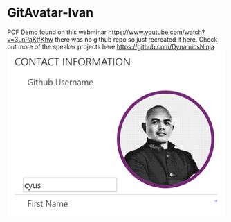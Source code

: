 # GitAvatar-Ivan
PCF Demo found on this webminar https://www.youtube.com/watch?v=3LnPaKtfKhw there was no github repo so just recreated it here.
Check out more of the speaker projects here https://github.com/DynamicsNinja 
![](Images/Annotation%202020-04-21%20234433.png)

